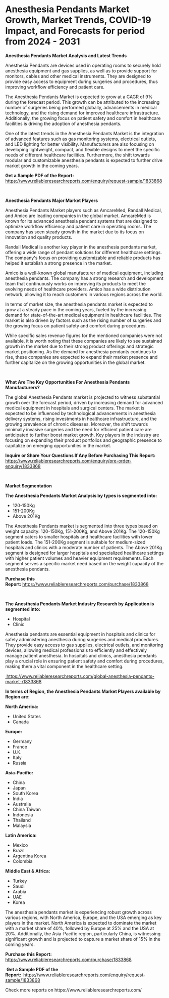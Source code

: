 <p><h1>Anesthesia Pendants Market Growth, Market Trends, COVID-19 Impact, and Forecasts for period from 2024 - 2031</h1></p><p><strong>Anesthesia Pendants Market Analysis and Latest Trends</strong></p>
<p><p>Anesthesia Pendants are devices used in operating rooms to securely hold anesthesia equipment and gas supplies, as well as to provide support for monitors, cables and other medical instruments. They are designed to provide easy access to equipment during surgeries and procedures, thus improving workflow efficiency and patient care.</p><p>The Anesthesia Pendants Market is expected to grow at a CAGR of 9% during the forecast period. This growth can be attributed to the increasing number of surgeries being performed globally, advancements in medical technology, and the rising demand for improved healthcare infrastructure. Additionally, the growing focus on patient safety and comfort in healthcare facilities is driving the adoption of anesthesia pendants.</p><p>One of the latest trends in the Anesthesia Pendants Market is the integration of advanced features such as gas monitoring systems, electrical outlets, and LED lighting for better visibility. Manufacturers are also focusing on developing lightweight, compact, and flexible designs to meet the specific needs of different healthcare facilities. Furthermore, the shift towards modular and customizable anesthesia pendants is expected to further drive market growth in the coming years.</p></p>
<p><strong>Get a Sample PDF of the Report:&nbsp;</strong> <a href="https://www.reliableresearchreports.com/enquiry/request-sample/1833868">https://www.reliableresearchreports.com/enquiry/request-sample/1833868</a></p>
<p>&nbsp;</p>
<p><strong>Anesthesia Pendants Major Market Players</strong></p>
<p><p>Anesthesia Pendants Market players such as AmcareMed, Randall Medical, and Amico are leading companies in the global market. AmcareMed is known for its advanced anesthesia pendant systems that are designed to optimize workflow efficiency and patient care in operating rooms. The company has seen steady growth in the market due to its focus on innovation and quality products.</p><p>Randall Medical is another key player in the anesthesia pendants market, offering a wide range of pendant solutions for different healthcare settings. The company's focus on providing customizable and reliable products has helped it establish a strong presence in the market. </p><p>Amico is a well-known global manufacturer of medical equipment, including anesthesia pendants. The company has a strong research and development team that continuously works on improving its products to meet the evolving needs of healthcare providers. Amico has a wide distribution network, allowing it to reach customers in various regions across the world.</p><p>In terms of market size, the anesthesia pendants market is expected to grow at a steady pace in the coming years, fueled by the increasing demand for state-of-the-art medical equipment in healthcare facilities. The market is also driven by factors such as the rising number of surgeries and the growing focus on patient safety and comfort during procedures.</p><p>While specific sales revenue figures for the mentioned companies were not available, it is worth noting that these companies are likely to see sustained growth in the market due to their strong product offerings and strategic market positioning. As the demand for anesthesia pendants continues to rise, these companies are expected to expand their market presence and further capitalize on the growing opportunities in the global market.</p></p>
<p>&nbsp;</p>
<p><strong>What Are The Key Opportunities For Anesthesia Pendants Manufacturers?</strong></p>
<p><p>The global Anesthesia Pendants market is projected to witness substantial growth over the forecast period, driven by increasing demand for advanced medical equipment in hospitals and surgical centers. The market is expected to be influenced by technological advancements in anesthesia delivery systems, rising investments in healthcare infrastructure, and the growing prevalence of chronic diseases. Moreover, the shift towards minimally invasive surgeries and the need for efficient patient care are anticipated to further boost market growth. Key players in the industry are focusing on expanding their product portfolios and geographic presence to capitalize on emerging opportunities in the market.</p></p>
<p><strong>Inquire or Share Your Questions If Any Before Purchasing This Report:</strong> <a href="https://www.reliableresearchreports.com/enquiry/pre-order-enquiry/1833868">https://www.reliableresearchreports.com/enquiry/pre-order-enquiry/1833868</a></p>
<p>&nbsp;</p>
<p><strong>Market Segmentation</strong></p>
<p><strong>The Anesthesia Pendants Market Analysis by types is segmented into:</strong></p>
<p><ul><li>120-150Kg</li><li>151-200Kg</li><li>Above 201Kg</li></ul></p>
<p><p>The Anesthesia Pendants market is segmented into three types based on weight capacity: 120-150Kg, 151-200Kg, and Above 201Kg. The 120-150Kg segment caters to smaller hospitals and healthcare facilities with lower patient loads. The 151-200Kg segment is suitable for medium-sized hospitals and clinics with a moderate number of patients. The Above 201Kg segment is designed for larger hospitals and specialized healthcare settings with higher patient volumes and heavier equipment requirements. Each segment serves a specific market need based on the weight capacity of the anesthesia pendants.</p></p>
<p><strong>Purchase this Report:&nbsp;</strong><a href="https://www.reliableresearchreports.com/purchase/1833868">https://www.reliableresearchreports.com/purchase/1833868</a></p>
<p>&nbsp;</p>
<p><strong>The Anesthesia Pendants Market Industry Research by Application is segmented into:</strong></p>
<p><ul><li>Hospital</li><li>Clinic</li></ul></p>
<p><p>Anesthesia pendants are essential equipment in hospitals and clinics for safely administering anesthesia during surgeries and medical procedures. They provide easy access to gas supplies, electrical outlets, and monitoring devices, allowing medical professionals to efficiently and effectively manage patient anesthesia. In hospitals and clinics, anesthesia pendants play a crucial role in ensuring patient safety and comfort during procedures, making them a vital component in the healthcare setting.</p></p>
<p><a href="https://www.reliableresearchreports.com/global-anesthesia-pendants-market-r1833868">&nbsp;https://www.reliableresearchreports.com/global-anesthesia-pendants-market-r1833868</a></p>
<p><strong>In terms of Region, the Anesthesia Pendants Market Players available by Region are:</strong></p>
<p>
    <p> <strong> North America: </strong>
        <ul>
            <li>United States</li>
            <li>Canada</li>
        </ul>
        </p> 
    <p> <strong> Europe: </strong>
        <ul>
            <li>Germany</li>
            <li>France</li>
            <li>U.K.</li>
            <li>Italy</li>
            <li>Russia</li>
        </ul>
        </p> 
    <p> <strong> Asia-Pacific: </strong>
        <ul>
            <li>China</li>
            <li>Japan</li>
            <li>South Korea</li>
            <li>India</li>
            <li>Australia</li>
            <li>China Taiwan</li>
            <li>Indonesia</li>
            <li>Thailand</li>
            <li>Malaysia</li>
        </ul>
        </p> 
    <p> <strong> Latin America: </strong>
        <ul>
            <li>Mexico</li>
            <li>Brazil</li>
            <li>Argentina Korea</li>
            <li>Colombia</li>
        </ul>
        </p> 
    <p> <strong> Middle East & Africa: </strong>
        <ul>
            <li>Turkey</li>
            <li>Saudi</li>
            <li>Arabia</li>
            <li>UAE</li>
            <li>Korea</li>
        </ul>
    </p>
    </p>
<p><p>The anesthesia pendants market is experiencing robust growth across various regions, with North America, Europe, and the USA emerging as key players in the market. North America is expected to dominate the market with a market share of 40%, followed by Europe at 25% and the USA at 20%. Additionally, the Asia-Pacific region, particularly China, is witnessing significant growth and is projected to capture a market share of 15% in the coming years.</p></p>
<p><strong>Purchase this Report: </strong><a href="https://www.reliableresearchreports.com/purchase/1833868">https://www.reliableresearchreports.com/purchase/1833868</a></p>
<p>&nbsp;<strong>Get a Sample PDF of the Report:&nbsp;&nbsp;</strong><a href="https://www.reliableresearchreports.com/enquiry/request-sample/1833868">https://www.reliableresearchreports.com/enquiry/request-sample/1833868</a></p>
<p><strong></strong></p>
<p>Check more reports on https://www.reliableresearchreports.com/</p>